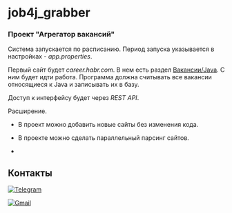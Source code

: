 # job4j_grabber
### Проект "Агрегатор вакансий"

Система запускается по расписанию. Период запуска указывается в настройках - *app.properties*. 

Первый сайт будет *career.habr.com*. В нем есть раздел [Вакансии/Java](https://career.habr.com/vacancies/java_developer). С ним будет идти работа. 
Программа должна считывать все вакансии относящиеся к Java и записывать их в базу.

Доступ к интерфейсу будет через *REST API*.


Расширение.

- В проект можно добавить новые сайты без изменения кода.

- В проекте можно сделать параллельный парсинг сайтов.
- 
## Контакты
[![Telegram](https://img.shields.io/badge/Telegram-blue?logo=telegram)](https://t.me/GrokDen)

 [![Gmail](https://img.shields.io/badge/Gmail-white?logo=gmail)](mailto:den.voiten@gmail.com)
